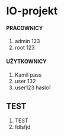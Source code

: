 # IO-projekt
#### PRACOWNICY
1. admin 123
2. root 123
#### UŻYTKOWNICY
1. Kamil pass
2. user 132
3. user123 haslo1

TEST
---------
1. TEST
2. fdlsfjd

